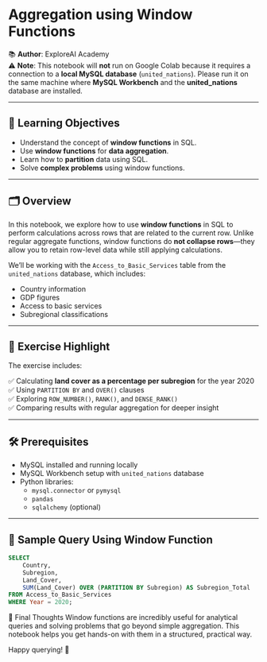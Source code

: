 # Aggregation using Window Functions

📚 **Author**: ExploreAI Academy  
⚠️ **Note**: This notebook will **not** run on Google Colab because it requires a connection to a **local MySQL database** (`united_nations`). Please run it on the same machine where **MySQL Workbench** and the **united_nations** database are installed.

---

## 📌 Learning Objectives

- Understand the concept of **window functions** in SQL.
- Use **window functions** for **data aggregation**.
- Learn how to **partition** data using SQL.
- Solve **complex problems** using window functions.

---

## 🗂 Overview

In this notebook, we explore how to use **window functions** in SQL to perform calculations across rows that are related to the current row. Unlike regular aggregate functions, window functions do **not collapse rows**—they allow you to retain row-level data while still applying calculations.

We’ll be working with the `Access_to_Basic_Services` table from the `united_nations` database, which includes:

- Country information  
- GDP figures  
- Access to basic services  
- Subregional classifications  

---

## 🧪 Exercise Highlight

The exercise includes:

✅ Calculating **land cover as a percentage per subregion** for the year 2020  
✅ Using `PARTITION BY` and `OVER()` clauses  
✅ Exploring `ROW_NUMBER()`, `RANK()`, and `DENSE_RANK()`  
✅ Comparing results with regular aggregation for deeper insight  

---

## 🛠 Prerequisites

- MySQL installed and running locally  
- MySQL Workbench setup with `united_nations` database  
- Python libraries:
  - `mysql.connector` or `pymysql`
  - `pandas`
  - `sqlalchemy` (optional)

---

## 🔗 Sample Query Using Window Function

```sql
SELECT 
    Country, 
    Subregion,
    Land_Cover,
    SUM(Land_Cover) OVER (PARTITION BY Subregion) AS Subregion_Total
FROM Access_to_Basic_Services
WHERE Year = 2020;
```

🧠 Final Thoughts
Window functions are incredibly useful for analytical queries and solving problems that go beyond simple aggregation. This notebook helps you get hands-on with them in a structured, practical way.

Happy querying! 🚀

